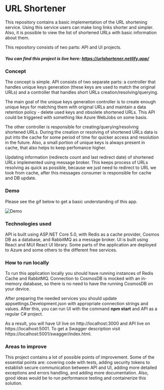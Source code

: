 # URL Shortener
This repository contains a basic implementation of the URL shortening service.
Using this service users can make long links shorter and simpler. Also, it is possible to view the list of shortened URLs with basic information about them. 

This repository consists of two parts: API and UI projects.

##### You can find this project is live here: https://urlshortener.netlify.app/

### Concept
The concept is simple. API consists of two separate parts: a controller that handles unique keys generation (these keys are used to match the original URLs) and a controller that handles short URLs creation/resolving/querying.

The main goal of the unique keys generation controller is to create enough unique keys for matching them with original URLs and maintain a data retention policy - delete used keys and obsolete shortened URLs. This API could be triggered with something like Azure WebJobs on some basis.

The other controller is responsible for creating/querying/resolving shortened URLs.
During the creation or resolving of shortened URLs data is put into the cache for some period of time for quicker access and resolution in the future. Also, a small portion of unique keys is always present in cache, that also helps to keep perfomance higher.

Updating information (redirects count and last redirect date) of shortened URLs implemented using message broker. This keeps process of URLs resolving as quick as possible, because we just need to redirect to URL we took from cache, after this messages consumer is responsible for cache and DB update.

### Demo
Please see the gif below to get a basic understanding of this app.

![Demo](https://media.giphy.com/media/1NVudWnCLNq8Ko3Ymu/giphy.gif)

### Technologies used
API is built using ASP.NET Core 5.0, with Redis as a cache provider, Cosmos DB as a database, and RabbitMQ as a message broker.
UI is built using React and MUI React UI library.
Some parts of the application are deployed to Azure and some others to the different free services.

### How to run locally
To run this application locally you should have running instances of Redis Cache and RabbitMQ. Connection to CosmosDB is mocked with an in-memory database, so there is no need to have the running CosmosDB on your device.

After preparing the needed services you should update appsettings.Development.json with appropriate connection strings and values. After this, you can run UI with the command **npm start** and API as a regular C# project.

As a result, you will have UI live on http://localhost:3000 and API live on https://localhost:5001. To get a Swagger description visit https://localhost:5001/swagger/index.html.

### Areas to improve
This project contains a lot of possible points of improvement. Some of the essential points are: covering code with tests, adding security tokens to establish secure communication between API and UI, adding more detailed exceptions and errors handling, and adding more documentation. Also, good ideas would be to run performance testing and containerize this solution.
